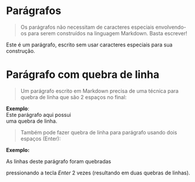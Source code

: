 # Parágrafos

> Os parágrafos não necessitam de caracteres especiais envolvendo-os para serem construídos na linguagem Markdown. Basta escrever!

Este é um parágrafo, escrito sem usar caracteres especiais para sua construção.

# Parágrafo com quebra de linha

> Um parágrafo escrito em Markdown precisa de uma técnica para quebra de linha que são 2 espaços no final:

**Exemplo**:  
Este parágrafo aqui possui   
uma quebra de linha.

> Também pode fazer quebra de linha para parágrafo usando dois espaços (Enter):

**Exemplo:** 

As linhas deste parágrafo foram quebradas 

pressionando a tecla *Enter* 2 vezes (resultando em duas quebras de linhas).